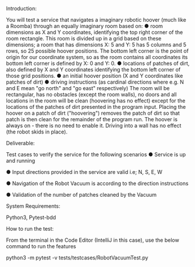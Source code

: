 Introduction:

You will test a service that navigates a imaginary robotic hoover (much like a Roomba) through an equally imaginary room based on:
  ● room dimensions as X and Y coordinates, identifying the top right corner of the room rectangle. This room is divided up in a grid based on these dimensions; a room that has dimensions X: 5 and Y: 5 has 5 columns and 5 rows, so 25 possible hoover positions. The bottom left corner is the point of origin for our coordinate system, so as the room contains all coordinates its bottom left corner is defined by X: 0 and Y: 0.
  ● locations of patches of dirt, also defined by X and Y coordinates identifying the bottom left corner of those grid positions.
  ● an initial hoover position (X and Y coordinates like patches of dirt)
  ● driving instructions (as cardinal directions where e.g. N and E mean "go north" and "go
east" respectively)
The room will be rectangular, has no obstacles (except the room walls), no doors and all locations in the room will be clean (hoovering has no effect) except for the locations of the patches of dirt presented in the program input.
Placing the hoover on a patch of dirt ("hoovering") removes the patch of dirt so that patch is then clean for the remainder of the program run. The hoover is always on - there is no need to enable it.
Driving into a wall has no effect (the robot skids in place).

Deliverable:

Test cases to verify the service for the following scenarios
  ● Service is up and running
  
  ● Input directions provided in the service are valid i.e; N, S, E, W
  
  ● Navigation of the Robot Vacuum is according to the direction instructions
  
  ● Validation of the number of patches cleaned by the Vacuum

System Requirements:

Python3, Pytest-bdd

  
 How to run the test:
 
 From the terminal in the Code Editor (IntelliJ in this case), use the below command to run the features
 
 python3 -m pytest -v tests/testcases/RobotVacuumTest.py
